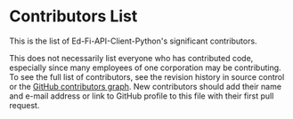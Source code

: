 # Contributors List

This is the list of Ed-Fi-API-Client-Python's significant contributors.

This does not necessarily list everyone who has contributed code, especially
since many employees of one corporation may be contributing. To see the full
list of contributors, see the revision history in source control or the [GitHub
contributors
graph](https://github.com/stephenfuqua/Ed-Fi-API-Client-Python/graphs/contributors).
New contributors should add their name and e-mail address or link to GitHub
profile to this file with their first pull request.
